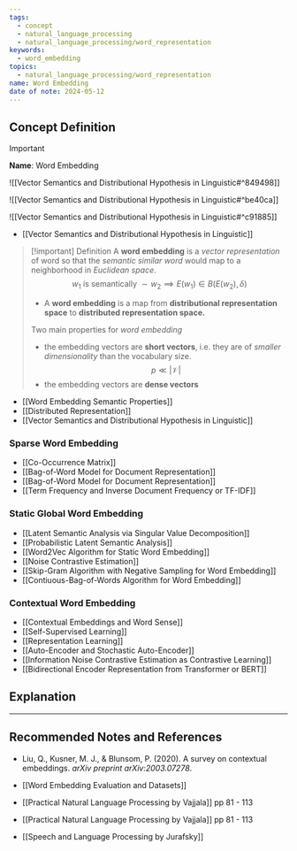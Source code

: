 ```yaml
---
tags:
  - concept
  - natural_language_processing
  - natural_language_processing/word_representation
keywords:
  - word_embedding
topics:
  - natural_language_processing/word_representation
name: Word Embedding
date of note: 2024-05-12
---
```


## Concept Definition

>[!important]
>**Name**: Word Embedding

![[Vector Semantics and Distributional Hypothesis in Linguistic#^849498]]

![[Vector Semantics and Distributional Hypothesis in Linguistic#^be40ca]]

![[Vector Semantics and Distributional Hypothesis in Linguistic#^c91885]]

- [[Vector Semantics and Distributional Hypothesis in Linguistic]]

>[!important] Definition
>A **word embedding** is a *vector representation* of word so that the *semantic similar word* would map to a neighborhood in *Euclidean space*.
>$$
>w_{1} \text{ is semantically }\sim w_{2} \implies E(w_{1}) \in B(E(w_{2}), \delta)
>$$
>- A **word embedding** is a map from **distributional representation space** to **distributed representation space.**
>
>Two main properties for *word embedding*
>- the embedding vectors are **short vectors**, i.e. they are of *smaller dimensionality* than the vocabulary size. $$p \ll |\mathcal{V}|$$
>- the embedding vectors are **dense vectors**
>

- [[Word Embedding Semantic Properties]]
- [[Distributed Representation]]
- [[Vector Semantics and Distributional Hypothesis in Linguistic]]


### Sparse Word Embedding

- [[Co-Occurrence Matrix]]
- [[Bag-of-Word Model for Document Representation]]
- [[Bag-of-Word Model for Document Representation]]
- [[Term Frequency and Inverse Document Frequency or TF-IDF]]

### Static Global Word Embedding

- [[Latent Semantic Analysis via Singular Value Decomposition]]
- [[Probabilistic Latent Semantic Analysis]]
- [[Word2Vec Algorithm for Static Word Embedding]]
- [[Noise Contrastive Estimation]]
- [[Skip-Gram Algorithm with Negative Sampling for Word Embedding]]
- [[Contiuous-Bag-of-Words Algorithm for Word Embedding]]


### Contextual Word Embedding

- [[Contextual Embeddings and Word Sense]]
- [[Self-Supervised Learning]]
- [[Representation Learning]]
- [[Auto-Encoder and Stochastic Auto-Encoder]]
- [[Information Noise Contrastive Estimation as Contrastive Learning]]
- [[Bidirectional Encoder Representation from Transformer or BERT]]


## Explanation





-----------
##  Recommended Notes and References



- Liu, Q., Kusner, M. J., & Blunsom, P. (2020). A survey on contextual embeddings. _arXiv preprint arXiv:2003.07278_.



- [[Word Embedding Evaluation and Datasets]]


- [[Practical Natural Language Processing by Vajjala]] pp 81 - 113
- [[Practical Natural Language Processing by Vajjala]] pp 81 - 113
- [[Speech and Language Processing by Jurafsky]] 
